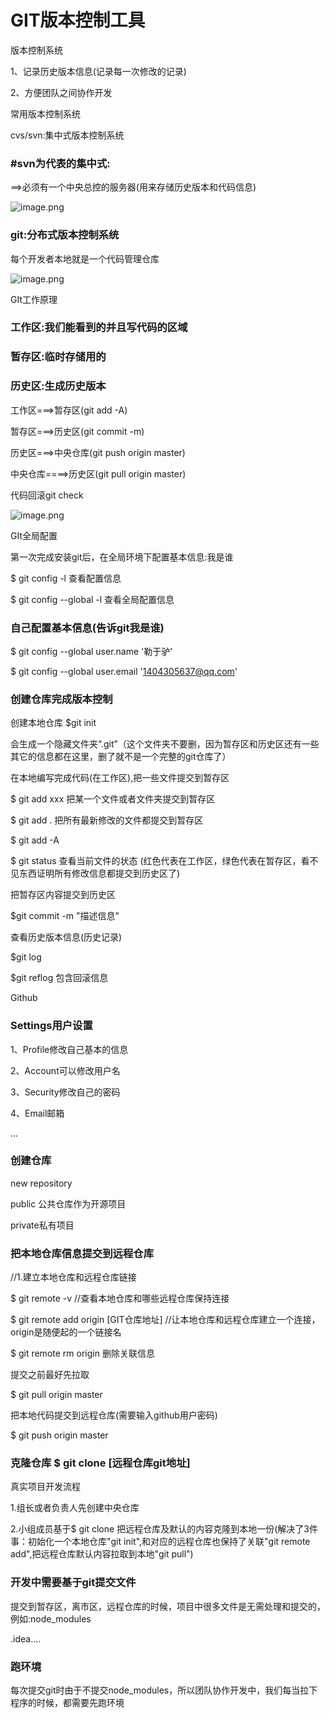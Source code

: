 # GIT版本控制工具

版本控制系统

1、记录历史版本信息(记录每一次修改的记录)

2、方便团队之间协作开发



常用版本控制系统

cvs/svn:集中式版本控制系统



### #svn为代表的集中式:

==>必须有一个中央总控的服务器(用来存储历史版本和代码信息)

![image.png](D:/%E6%96%87%E4%BB%B6/typora%E5%9B%BE%E7%89%87/1640835446069-e781737f-2ede-4294-9e42-c01d3cd0911d.webp)







### git:分布式版本控制系统

每个开发者本地就是一个代码管理仓库

![image.png](https://cdn.nlark.com/yuque/0/2021/png/23076793/1640835946556-101612c6-56df-4ca2-b12a-d95b6026ee60.png?x-oss-process=image%2Fformat%2Cwebp%2Fresize%2Cw_937%2Climit_0)





 GIt工作原理 

### 工作区:我们能看到的并且写代码的区域

### 暂存区:临时存储用的

### 历史区:生成历史版本



工作区===>暂存区(git add -A)

暂存区===>历史区(git commit -m)

历史区===>中央仓库(git push origin master)

中央仓库====>历史区(git pull origin master)

代码回滚git check

![image.png](D:/%E6%96%87%E4%BB%B6/typora%E5%9B%BE%E7%89%87/1640836699610-d238ed35-8cfb-4ae9-a831-db8c8780eb56.webp)



 GIt全局配置 

第一次完成安装git后，在全局环境下配置基本信息:我是谁

$ git config -l 查看配置信息

$ git config --global -l  查看全局配置信息



### 自己配置基本信息(告诉git我是谁)

$ git config --global user.name '勒于驴'

$ git config --global user.email '1404305637@qq.com'





### 创建仓库完成版本控制

创建本地仓库 $git init

会生成一个隐藏文件夹“.git”（这个文件夹不要删，因为暂存区和历史区还有一些其它的信息都在这里，删了就不是一个完整的git仓库了）

在本地编写完成代码(在工作区),把一些文件提交到暂存区

$ git add xxx 把某一个文件或者文件夹提交到暂存区

$ git add .      把所有最新修改的文件都提交到暂存区

$ git add -A   

$ git status 查看当前文件的状态 (红色代表在工作区，绿色代表在暂存区，看不见东西证明所有修改信息都提交到历史区了)

把暂存区内容提交到历史区

$git commit -m "描述信息"

查看历史版本信息(历史记录)

$git log

$git reflog  包含回滚信息





Github

### Settings用户设置

1、Profile修改自己基本的信息

2、Account可以修改用户名

3、Security修改自己的密码

4、Email邮箱

...

### 创建仓库

 new repository

 public 公共仓库作为开源项目

 private私有项目

### 把本地仓库信息提交到远程仓库

//1.建立本地仓库和远程仓库链接

$ git remote -v  //查看本地仓库和哪些远程仓库保持连接

$ git remote add origin [GIT仓库地址] //让本地仓库和远程仓库建立一个连接，origin是随便起的一个链接名

$ git remote rm origin 删除关联信息



提交之前最好先拉取

$ git pull origin master

把本地代码提交到远程仓库(需要输入github用户密码)

$ git push origin master



### 克隆仓库 $ git clone [远程仓库git地址]



真实项目开发流程

  1.组长或者负责人先创建中央仓库

  2.小组成员基于$ git clone 把远程仓库及默认的内容克隆到本地一份(解决了3件事：初始化一个本地仓库"git init",和对应的远程仓库也保持了关联"git remote add",把远程仓库默认内容拉取到本地"git pull")





### 开发中需要基于git提交文件

提交到暂存区，离市区，远程仓库的时候，项目中很多文件是无需处理和提交的，例如:node_modules

  .idea....





### 跑环境

每次提交git时由于不提交node_modules，所以团队协作开发中，我们每当拉下程序的时候，都需要先跑环境